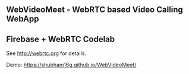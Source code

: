 ## WebVideoMeet - WebRTC based Video Calling WebApp
## Firebase + WebRTC Codelab

See http://webrtc.org for details.

Demo:
https://shubham16g.github.io/WebVideoMeet/
